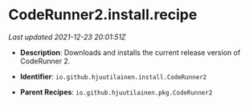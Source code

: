 # CodeRunner2.install.recipe

_Last updated 2021-12-23 20:01:51Z_

- **Description**: Downloads and installs the current release version of CodeRunner 2.

- **Identifier**: `io.github.hjuutilainen.install.CodeRunner2`

- **Parent Recipes**: `io.github.hjuutilainen.pkg.CodeRunner2`

